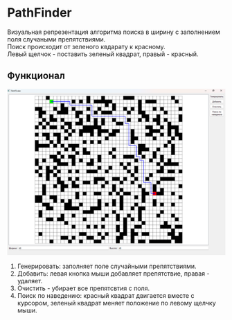 # PathFinder
Визуальная репрезентация алгоритма поиска в ширину с заполнением поля случаными препятствиями.  
Поиск происходит от зеленого квдарату к красному.  
Левый щелчок - поставить зеленый квадрат, правый - красный.  
## Функционал
![Главное окно](./docs/program.png)
1. Генерировать: заполняет поле случайными препятствиями.  
2. Добавить: левая кнопка мыши добавляет препятствие, правая - удаляет.  
3. Очистить - убирает все препятсвтия с поля.  
4. Поиск по наведению: красный квадрат двигается вместе с курсором, зеленый квадрат меняет положение по левому щелчку мыши.  